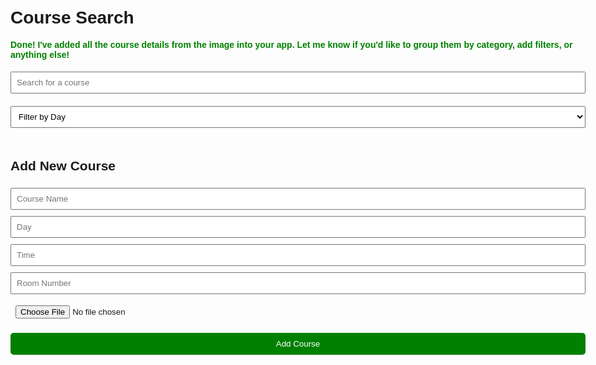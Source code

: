 <!DOCTYPE html>
<html lang="en">
<head>
  <meta charset="UTF-8">
  <meta name="viewport" content="width=device-width, initial-scale=1.0">
  <title>Course Search</title>
  <style>
    body { font-family: sans-serif; padding: 20px; max-width: 1200px; margin: auto; }
    input, button, select { padding: 8px; margin: 5px 0; width: 100%; box-sizing: border-box; }
    .grid { display: grid; grid-template-columns: repeat(auto-fill, minmax(300px, 1fr)); gap: 15px; }
    .card { border: 1px solid #ccc; border-radius: 10px; padding: 15px; display: flex; gap: 10px; align-items: center; background-color: #f9f9f9; }
    .card input { margin-bottom: 5px; }
    .avatar { width: 50px; height: 50px; border-radius: 50%; overflow: hidden; }
    .avatar img { width: 100%; height: 100%; object-fit: cover; }
    .button-delete { background-color: red; color: white; border: none; border-radius: 5px; cursor: pointer; padding: 5px 10px; }
    .button-add { background-color: green; color: white; border: none; border-radius: 5px; cursor: pointer; margin-top: 10px; padding: 10px; width: 100%; }
    .filter-row { display: flex; gap: 10px; margin-bottom: 15px; flex-wrap: wrap; }
  </style>
</head>
<body>

<h1>Course Search</h1>
<p style="color: green; font-weight: bold;">Done! I've added all the course details from the image into your app. Let me know if you'd like to group them by category, add filters, or anything else!</p>

<div class="filter-row">
  <input type="text" id="searchInput" placeholder="Search for a course">
  <select id="dayFilter">
    <option value="">Filter by Day</option>
    <option value="Monday">Monday</option>
    <option value="Tuesday">Tuesday</option>
    <option value="Wednesday">Wednesday</option>
    <option value="Thursday">Thursday</option>
    <option value="Friday">Friday</option>
    <option value="Saturday">Saturday</option>
    <option value="Sunday">Sunday</option>
  </select>
</div>

<div id="courseList" class="grid"></div>

<h2>Add New Course</h2>
<input type="text" id="name" placeholder="Course Name">
<input type="text" id="day" placeholder="Day">
<input type="text" id="time" placeholder="Time">
<input type="text" id="room" placeholder="Room Number">
<input type="file" id="imageUpload" accept="image/*">
<button class="button-add" onclick="addCourse()">Add Course</button>

<script>
  const courses = [
    { name: "Bharatanatyam", day: "Saturday", time: "8:30 to 10:30am", room: "Dance Room A", image: "https://via.placeholder.com/50" },
    { name: "Kathak", day: "Tuesday", time: "5:00 to 6:00pm", room: "Dance Room B", image: "https://via.placeholder.com/50" },
    { name: "Kathak (Adv.)", day: "Wednesday", time: "5:00 to 6:00pm", room: "Dance Room B", image: "https://via.placeholder.com/50" },
    { name: "Odissi", day: "Thursday", time: "3:30 to 5:00pm", room: "Dance Room C", image: "https://via.placeholder.com/50" },
    { name: "Zumba", day: "Monday", time: "5:00 to 6:00pm", room: "Fitness Hall", image: "https://via.placeholder.com/50" },
    { name: "Zumba", day: "Friday", time: "5:00 to 6:00pm", room: "Fitness Hall", image: "https://via.placeholder.com/50" }
  ];

  function renderCourses() {
    const search = document.getElementById('searchInput').value.toLowerCase();
    const dayFilter = document.getElementById('dayFilter').value.toLowerCase();
    const list = document.getElementById('courseList');
    list.innerHTML = '';

    courses.filter(course => {
      return (
        course.name.toLowerCase().includes(search) &&
        (dayFilter === '' || course.day.toLowerCase().includes(dayFilter))
      );
    })
    .forEach((course, idx) => {
      const card = document.createElement('div');
      card.className = 'card';

      card.innerHTML = `
        <div class="avatar"><img src="${course.image}" alt="Teacher"></div>
        <div style="flex: 1">
          <input value="${course.name}" onchange="updateCourse(${idx}, 'name', this.value)">
          <input value="${course.day}" onchange="updateCourse(${idx}, 'day', this.value)">
          <input value="${course.time}" onchange="updateCourse(${idx}, 'time', this.value)">
          <input value="${course.room}" onchange="updateCourse(${idx}, 'room', this.value)">
          <input value="${course.image}" onchange="updateCourse(${idx}, 'image', this.value)">
          <button class="button-delete" onclick="deleteCourse(${idx})">Delete</button>
        </div>
      `;
      list.appendChild(card);
    });
  }

  function addCourse() {
    const name = document.getElementById('name').value;
    const day = document.getElementById('day').value;
    const time = document.getElementById('time').value;
    const room = document.getElementById('room').value;
    const imageFile = document.getElementById('imageUpload').files[0];

    if (name && day && time && room && imageFile) {
      const reader = new FileReader();
      reader.onload = function(e) {
        courses.push({ name, day, time, room, image: e.target.result });
        document.getElementById('name').value = '';
        document.getElementById('day').value = '';
        document.getElementById('time').value = '';
        document.getElementById('room').value = '';
        document.getElementById('imageUpload').value = '';
        renderCourses();
      };
      reader.readAsDataURL(imageFile);
    }
  }

  function deleteCourse(index) {
    courses.splice(index, 1);
    renderCourses();
  }

  function updateCourse(index, key, value) {
    courses[index][key] = value;
  }

  document.getElementById('searchInput').addEventListener('input', renderCourses);
  document.getElementById('dayFilter').addEventListener('change', renderCourses);
  window.onload = renderCourses;
</script>

</body>
</html>

